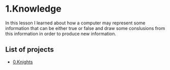 # 1.Knowledge
In this lesson I learned about how a computer may represent some information that can be either true or false and draw some conslusions from this information in order to produce new information.

## List of projects
  - [0.Knights](knights/README.md)